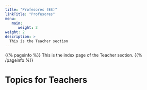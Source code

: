 ```yaml
---
title: "Profesores (ES)"
linkTitle: "Profesores"
menu:
   main:
      weight: 2
weight: 2
description: >
  This is the Teacher section
---
```


{{% pageinfo %}}
This is the index page of the Teacher section.
{{% /pageinfo %}}


# Topics for Teachers